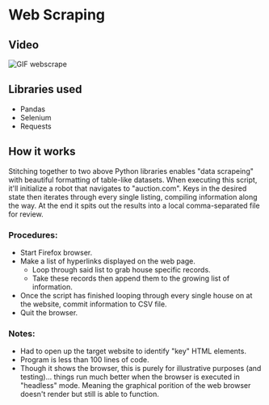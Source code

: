 # Web Scraping
## Video
![GIF webscrape](https://github.com/JackFlexington/python_project_showcase/blob/master/webscraping/webscraping.gif)

## Libraries used
* Pandas
* Selenium
* Requests

## How it works
Stitching together to two above Python libraries enables "data scrapeing" with beautiful formatting of table-like datasets. When executing this script, it'll initialize a robot that navigates to "auction.com". Keys in the desired state then iterates through every single listing, compiling information along the way. At the end it spits out the results into a local comma-separated file for review.

### Procedures:
* Start Firefox browser.
* Make a list of hyperlinks displayed on the web page.
  * Loop through said list to grab house specific records.
  * Take these records then append them to the growing list of information.
* Once the script has finished looping through every single house on at the website, commit information to CSV file.
* Quit the browser.

### Notes:
* Had to open up the target website to identify "key" HTML elements.
* Program is less than 100 lines of code.
* Though it shows the browser, this is purely for illustrative purposes (and testing)... things run much better when the browser is executed in "headless" mode. Meaning the graphical porition of the web browser doesn't render but still is able to function.
